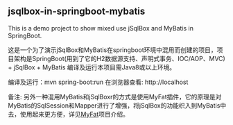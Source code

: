 ## jsqlbox-in-springboot-mybatis
This is a demo project to show mixed use jSqlBox and MyBatis in SpringBoot.

这是一个为了演示jSqlBox和MyBatis在springboot环境中混用而创建的项目，项目架构是SpringBoot(用到了它的H2数据源支持、声明式事务、IOC/AOP、MVC) + jSqlBox + MyBatis
编译及运行本项目需Java8或以上环境。 

编译及运行：mvn spring-boot:run
在浏览器查看: http://localhost 

备注: 另外一种混用MyBatis和jSqlBoxr的方式是使用MyFat插件，它的原理是对MyBatis的SqlSession和Mapper进行了增强，将jSqlBox的功能织入到MyBatis中去，使用起来更方便，详见[MyFat](https://gitee.com/drinkjava2/myfat)项目介绍。